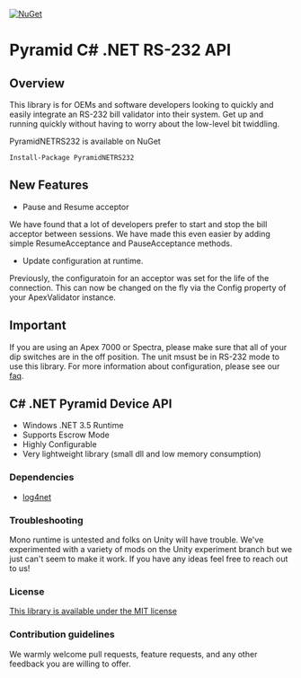 [![NuGet](https://img.shields.io/nuget/v/PyramidNETRS232.svg)](https://www.nuget.org/packages/PyramidNETRS232/)

Pyramid C# .NET RS-232 API
=========================

Overview
--------

This library is for OEMs and software developers looking to quickly and easily integrate an RS-232 bill validator
into their system. Get up and running quickly without having to worry about the low-level bit twiddling.

PyramidNETRS232 is available on NuGet

    Install-Package PyramidNETRS232
	
## New Features

* Pause and Resume acceptor

We have found that a lot of developers prefer to start and stop the bill acceptor between sessions. We have made
this even easier by adding simple ResumeAcceptance and PauseAcceptance methods.

* Update configuration at runtime.

Previously, the configuratoin for an acceptor was set for the life of the connection. This can now
be changed on the fly via the Config property of your ApexValidator instance.

## Important
If you are using an Apex 7000 or Spectra, please make sure that all of your dip switches are in the off position. The unit msust be in RS-232 mode to use this library. For more information about configuration, please see our [faq](http://pyramidacceptors.com/support/faq/).

## C# .NET Pyramid Device API

* Windows .NET 3.5 Runtime
* Supports Escrow Mode
* Highly Configurable
* Very lightweight library (small dll and low memory consumption)

### Dependencies

* [log4net](https://www.nuget.org/packages/log4net/2.0.5)
    
### Troubleshooting

Mono runtime is untested and folks on Unity will have trouble. We've experimented with a variety of mods on the Unity experiment branch but we just can't seem to make it work. If you have any ideas feel free to reach out to us!

### License ###

[This library is available under the MIT license](https://opensource.org/licenses/MIT)

### Contribution guidelines ###

We warmly welcome pull requests, feature requests, and any other feedback you are willing to offer.
